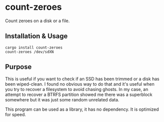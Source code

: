 count-zeroes
============

Count zeroes on a disk or a file.

Installation & Usage
--------------------

```
cargo install count-zeroes
count-zeroes /dev/sdXN
```

Purpose
-------

This is useful if you want to check if an SSD has been trimmed or a disk has
been wiped-clean. I found no obvious way to do that and it's useful when you
try to recover a filesystem to avoid chasing ghosts. In my case, an attempt to
recover a BTRFS partition showed me there was a superblock somewhere but it was
just some random unrelated data.

This program can be used as a library, it has no dependency. It is optimized
for speed.
